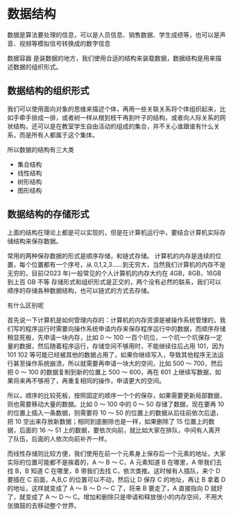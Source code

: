 # 数据结构

数据是算法要处理的信息，可以是人员信息、销售数据、学生成绩等，也可以是声音、视频等模拟信号转换成的数字信息

数据容器 是装数据的地方，我们使用合适的结构来装载数据，数据结构是用来描述数据的组织形式。

## 数据结构的组织形式

我们可以使用面向对象的思维来描述个体，再用一些关联关系将个体组织起来，比如手牵手排成一排，或者树一样从根到枝干再到叶子的结构，或者向人际关系的网状结构，还可以是在教室学生自由活动的组成的集合，并不关心谁跟谁有什么关系，而是所有人都属于这个集体。

所以数据的结构有三大类

- 集合结构
- 线性结构
- 树形结构
- 图形结构

## 数据结构的存储形式

上面的结构在理论上都是可以实现的，但是在计算机运行中，要结合计算机实际存储结构来保存数据。

常用的两种保存数据的形式是顺序存储，和链式存储。
计算机的内存是连续的位置，每个位置都有一个序号，从 0,1,2,3......到无穷大，当然我们计算机的内存不是无穷的，目前(2023 年)一般常见的个人计算机的内存大约在 4GB，8GB，16GB 到上百 GB 不等
存储形式和组织形式是正交的，两个没有必然的联系，我们可以顺序的存储各种数据结构，也可以链式的方式去存储。

有什么区别呢

首先说一下计算机是如何管理内存的：计算机的内存资源是被操作系统管理的，我们写的程序运行时需要向操作系统申请内存来保存程序运行中的数据，而顺序存储稍显死板，先申请一块内存，比如 0 ～ 100 一百个坑位，一个坑一个坑保存一定量的数据，然后随着程序运行，存储空间不够用时，不能继续往后占用 101，因为 101 102 等可能已经被其他的数据占用了，如果你继续写入，导致其他程序无法运行甚至操作系统崩溃，所以就需要再申请一块大的空间，比如 500 ～ 700，然后把 0 ～ 100 的数据复制到新的位置上 500 ～ 600，再在 601 上继续写数据，如果将来再不够用了，再重复相同的操作，申请更大的空间。

所以，顺序的比较死板，按照固定的顺序一个个的保存，如果需要更新局部数据，则也需要移动大量的数据。比如 0 ～ 100 中的 0 ～ 50 存储了数据，现在要再 10 的位置上插入一条数据，则需要将 10 ～ 50 的位置上的数据从后往前依次后退，把 10 空出来存放新数据；相同到底删除也是一样，如果删除了 15 位置上的数据，后面的 16 ～ 51 上的数据，要依次向前，就比如大家在排队，中间有人离开了队伍，后面的人依次向前补齐一样。

而线性存储则比较方便，我们使用在前一个元素身上保存后一个元素的地址，大家实际的位置可能都不是挨着的，A ～ B ～ C，A 元素知道 B 在哪里，A 带我们去找 B，B 知道 C 在哪里，B 带我们去找 C，依次类推。这时候有人插队，来个 D 要插在 C 前面，A,B,C 的位置可以不动，然后让 D 保存 C 的地址，再让 B 拿着 D 的地址，这样就变成了 A ～ B ～ D ～ C 了，将来 B 要走了，A 直接指向 D 就好了，就变成了 A ～ D ～ C。增加和删除只是申请和释放很小的内存空间，不用大张旗鼓的去移动整个世界。
